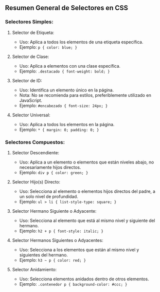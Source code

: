 ## Resumen General de Selectores en CSS

### Selectores Simples:

1. Selector de Etiqueta:
   - Uso: Aplica a todos los elementos de una etiqueta específica.
   - Ejemplo: `p { color: blue; }`

2. Selector de Clase:
   - Uso: Aplica a elementos con una clase específica.
   - Ejemplo: `.destacado { font-weight: bold; }`

3. Selector de ID:
   - Uso: Identifica un elemento único en la página.
   - Nota: No se recomienda para estilos, preferiblemente utilizado en JavaScript.
   - Ejemplo: `#encabezado { font-size: 24px; }`

4. Selector Universal:
   - Uso: Aplica a todos los elementos en la página.
   - Ejemplo: `* { margin: 0; padding: 0; }`

### Selectores Compuestos:

1. Selector Descendiente:
   - Uso: Aplica a un elemento o elementos que están niveles abajo, no necesariamente hijos directos.
   - Ejemplo: `div p { color: green; }`

2. Selector Hijo(s) Directo:
   - Uso: Selecciona al elemento o elementos hijos directos del padre, a un solo nivel de profundidad.
   - Ejemplo: `ul > li { list-style-type: square; }`

3. Selector Hermano Siguiente o Adyacente:
   - Uso: Selecciona al elemento que está al mismo nivel y siguiente del hermano.
   - Ejemplo: `h2 + p { font-style: italic; }`

4. Selector Hermanos Siguientes o Adyacentes:
   - Uso: Selecciona a los elementos que están al mismo nivel y siguientes del hermano.
   - Ejemplo: `h3 ~ p { color: red; }`

5. Selector Anidamiento:
   - Uso: Selecciona elementos anidados dentro de otros elementos.
   - Ejemplo: `.contenedor p { background-color: #ccc; }`

